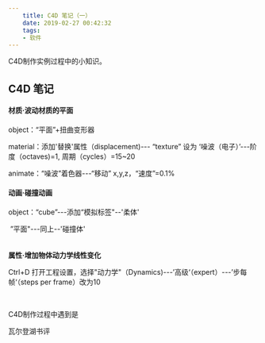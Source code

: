 ```yaml
---
    title: C4D 笔记（一）
    date: 2019-02-27 00:42:32
    tags:
    - 软件
---
```


C4D制作实例过程中的小知识。





## C4D 笔记

#### 材质·波动材质的平面

object：“平面”+扭曲变形器

material：添加'替换'属性（displacement)--- “texture” 设为 ‘噪波（电子）’---阶度（octaves)=1, 周期（cycles）=15~20

animate：“噪波”着色器---“移动” x,y,z，“速度”=0.1%



#### 动画·碰撞动画

object：“cube”---添加“模拟标签"--'柔体'

​               ”平面"---同上--'碰撞体'

###### 

**属性·增加物体动力学线性变化**

Ctrl+D 打开工程设置，选择"动力学"（Dynamics)---’高级‘（expert）---’步每帧‘（steps per frame）改为10











​                   

C4D制作过程中遇到是

瓦尔登湖书评
